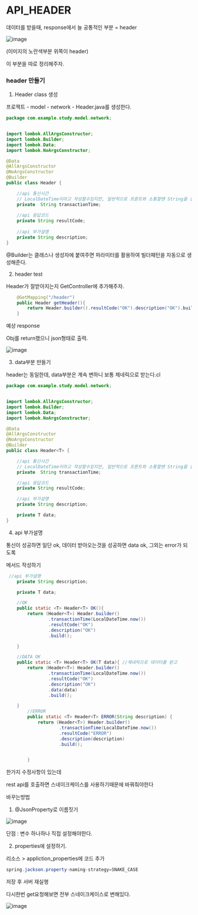# API_HEADER

데이터를 받을때, response에서 늘 공통적인 부분  = header

![image](https://user-images.githubusercontent.com/85108615/196838600-445eadfa-1d9d-495f-9996-12b8e861c11e.png)

(이미지의 노란색부분 위쪽이 header)

이 부분을 따로 정리해주자.

### header 만들기

1. Header class 생성

프로젝트 - model - network - Header.java를 생성한다.

```java
package com.example.study.model.network;


import lombok.AllArgsConstructor;
import lombok.Builder;
import lombok.Data;
import lombok.NoArgsConstructor;

@Data
@AllArgsConstructor
@NoArgsConstructor
@Builder
public class Header {

    //api 통신시간
    // LocalDateTime이라고 작성할수있지만, 일반적으로 프론트와 소통할땐 String을 쓴다.
    private  String transactionTime;
    
    //api 응답코드
    private String resultCode;
    
    //api 부가설명
    private String description;
}

```

@Builder는 클래스나 생성자에 붙여주면 파라미터를 활용하여 빌더패턴을 자동으로 생성해준다.

2. header test

Header가 잘받아지는지 GetController에 추가해주자.

```java
    @GetMapping("/header")
    public Header getHeader(){
        return Header.builder().resultCode("OK").description("OK").build();
    }
```

예상 response

Obj를 return했으니 json형태로 출력.

![image](https://user-images.githubusercontent.com/85108615/196841636-fd40c925-c3ac-49c4-81b3-8fd20564effa.png)


3. data부분 만들기

header는 동일한데, data부분은 계속 변하니 보통 제네릭으로 받는다.cl

```java
package com.example.study.model.network;


import lombok.AllArgsConstructor;
import lombok.Builder;
import lombok.Data;
import lombok.NoArgsConstructor;

@Data
@AllArgsConstructor
@NoArgsConstructor
@Builder
public class Header<T> {

    //api 통신시간
    // LocalDateTime이라고 작성할수있지만, 일반적으로 프론트와 소통할땐 String을 쓴다.
    private  String transactionTime;

    //api 응답코드
    private String resultCode;

    //api 부가설명
    private String description;

    private T data;
}

```

4. api 부가설명

통신이 성공하면 일단 ok, 데이터 받아오는것을 성공하면 data ok, 그외는 error가 되도록 

메서드 작성하기
```java
 //api 부가설명
    private String description;

    private T data;

    //OK
    public static <T> Header<T> OK(){
        return (Header<T>) Header.builder()
                .transactionTime(LocalDateTime.now())
                .resultCode("OK")
                .description("OK")
                .build();

    }

    //DATA OK
    public static <T> Header<T> OK(T data){ //제네릭으로 데이터를 받고
        return (Header<T>) Header.builder()
                .transactionTime(LocalDateTime.now())
                .resultCode("OK")
                .description("OK")
                .data(data)
                .build();

    }
        //ERROR
        public static <T> Header<T> ERROR(String description) {
            return (Header<T>) Header.builder()
                    .transactionTime(LocalDateTime.now())
                    .resultCode("ERROR")
                    .description(description)
                    .build();


        }
```


한가지 수정사항이 있는데

rest api를 호출하면 스네이크케이스를 사용하기때문에 바꿔줘야한다


바꾸는방법 

1. @JsonProperty로 이름짓기 

![image](https://user-images.githubusercontent.com/85108615/196842176-30396b95-585b-447f-9051-5e942ccbadba.png)

단점 : 변수 하나하나 직접 설정해야한다.

2. properties에 설정하기.

리소스 > appliction_properties에 코드 추가

```java
spring.jackson.property-naming-strategy=SNAKE_CASE
```

저장 후 서버 재실행 

다시한번 get요청해보면 전부 스네이크케이스로 변해있다.

![image](https://user-images.githubusercontent.com/85108615/196842565-254a1bb1-7799-4231-91ec-171e684a8046.png)



